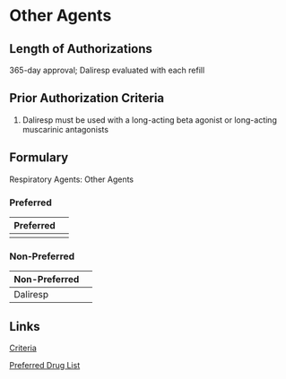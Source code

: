 # Other Agents

## Length of Authorizations

365-day approval; Daliresp evaluated with each refill

## Prior Authorization Criteria

1. Daliresp must be used with a long-acting beta agonist or long-acting muscarinic antagonists

## Formulary

Respiratory Agents: Other Agents

### Preferred

| Preferred |      |
| :-------- | ---: |
|           |      |

### Non-Preferred

| Non-Preferred |      |
| :------------ | ---: |
| Daliresp      |      |

## Links

[Criteria](https://pharmacy.medicaid.ohio.gov/sites/default/files/20221001_UPDL_Criteria_APPROVED.pdf#page=97)

[Preferred Drug List](https://pharmacy.medicaid.ohio.gov/sites/default/files/20221001_UPDL_APPROVED_.pdf#page=32)